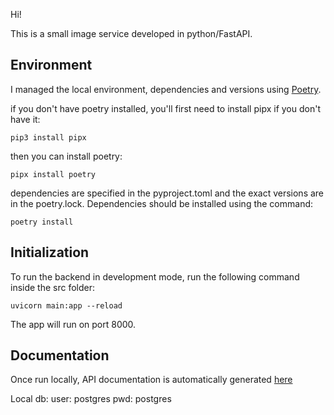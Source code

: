Hi! 

This is a small image service developed in python/FastAPI.

## Environment

I managed the local environment, dependencies and versions using [Poetry](https://python-poetry.org/docs/).

if you don't have poetry installed, you'll first need to install pipx if you don't have it:

```pip3 install pipx```

then you can install poetry:

```pipx install poetry```

dependencies are specified in the pyproject.toml and the exact versions are in the poetry.lock. Dependencies should be installed using the command:

```poetry install```


## Initialization

To run the backend in development mode, run the following command inside the src folder:

```uvicorn main:app --reload```

The app will run on port 8000.

## Documentation

Once run locally, API documentation is automatically generated [here](http://localhost:8000/docs)


Local db:
user: postgres
pwd: postgres